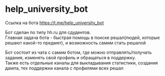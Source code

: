 # help_university_bot
Ссылка на бота https://t.me/help_university_bot

Бот сделан по типу hh.ru для сдудентов. \
Главная задача бота - быстрая помощь в поиске решал(людей, которые решают какой-то предмет), и возможность самим стать решалой

Бот состоит из чата с самим ботом, где можно отправлять/получать задания, изменять свой профиль и обращаться в поддержку. \
Также есть отдельные каналы для выкладывания статистики, создания дампа, тех поддержки канала с профилями всех решал



